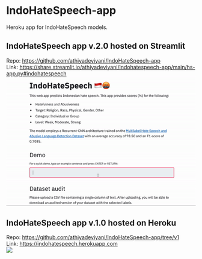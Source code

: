 # IndoHateSpeech-app
Heroku app for IndoHateSpeech models.

## IndoHateSpeech app v.2.0 hosted on Streamlit
Repo: https://github.com/athiyadeviyani/IndoHateSpeech-app <br>
Link: https://share.streamlit.io/athiyadeviyani/indohatespeech-app/main/hs-app.py#indohatespeech <br>
<img src="https://github.com/athiyadeviyani/IndoHateSpeech-app/blob/main/IndoHateSpeech.gif" width="600px"> <br>



## IndoHateSpeech app v.1.0 hosted on Heroku
Repo: https://github.com/athiyadeviyani/IndoHateSpeech-app/tree/v1 <br>
Link: https://indohatespeech.herokuapp.com <br>
<img src="https://github.com/athiyadeviyani/IndoHateSpeech-app/blob/130a81e2fb213ee2743d17c7e0b5479987cdf435/Screenshot%202022-04-11%20at%2001.43.00.png"> <br>
